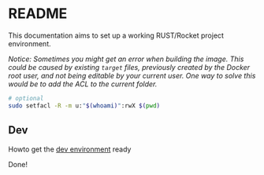 # README

This documentation aims to set up a working RUST/Rocket project environment.

*Notice: Sometimes you might get an error when building the image. This could be caused by existing `target` files, previously 
created by the Docker root user, and not being editable by your current user. One way to solve this would be to add the 
ACL to the current folder.*

```bash
# optional
sudo setfacl -R -m u:"$(whoami)":rwX $(pwd)
```

## Dev

Howto get the [dev environment](./README_dev.md) ready


Done!
